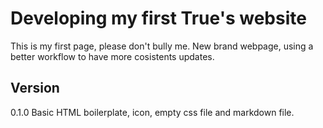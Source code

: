 # Developing my first True's website

This is my first page, please don't bully me.
New brand webpage, using a better workflow to have more cosistents updates.

## Version

0.1.0 Basic HTML boilerplate, icon, empty css file and markdown file.
